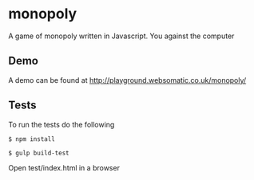 # monopoly
A game of monopoly written in Javascript.  You against the computer

## Demo
A demo can be found at http://playground.websomatic.co.uk/monopoly/

## Tests

To run the tests do the following

```$ npm install```

```$ gulp build-test```

Open test/index.html in a browser